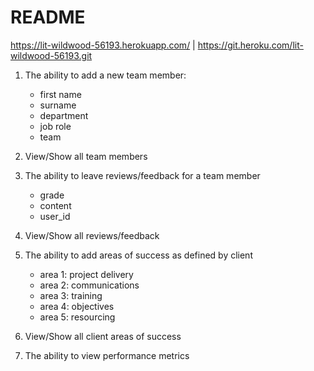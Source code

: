 # README

https://lit-wildwood-56193.herokuapp.com/ | https://git.heroku.com/lit-wildwood-56193.git

1. The ability to add a new team member:

   - first name
   - surname
   - department
   - job role
   - team

2. View/Show all team members

3. The ability to leave reviews/feedback for a team member

   - grade
   - content
   - user_id

4. View/Show all reviews/feedback

5. The ability to add areas of success as defined by client

   - area 1: project delivery
   - area 2: communications
   - area 3: training
   - area 4: objectives
   - area 5: resourcing

6. View/Show all client areas of success

7. The ability to view performance metrics

